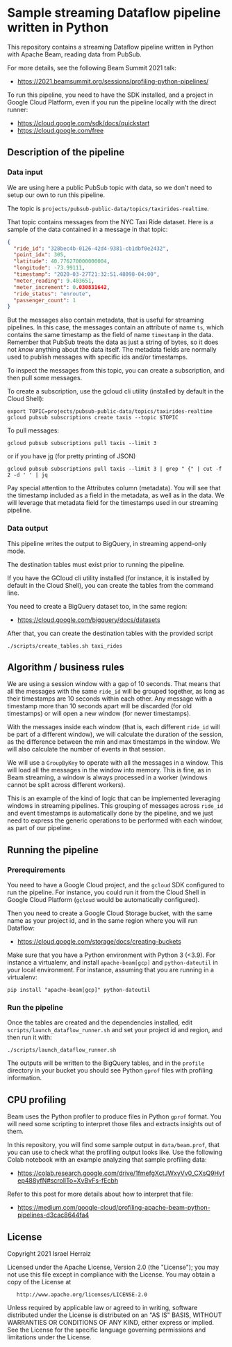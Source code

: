 # Sample streaming Dataflow pipeline written in Python

This repository contains a streaming Dataflow pipeline written in Python with
Apache Beam, reading data from PubSub.

For more details, see the following Beam Summit 2021 talk:
* https://2021.beamsummit.org/sessions/profiling-python-pipelines/

To run this pipeline, you need to have the SDK installed, and a project in 
Google Cloud Platform, even if you run the pipeline locally with the direct 
runner:
* https://cloud.google.com/sdk/docs/quickstart
* https://cloud.google.com/free

## Description of the pipeline

### Data input

We are using here a public PubSub topic with data, so we don't need to setup
our own to run this pipeline.

The topic is `projects/pubsub-public-data/topics/taxirides-realtime`.

That topic contains messages from the NYC Taxi Ride dataset. Here is a sample
of the data contained in a message in that topic:

```json
{
  "ride_id": "328bec4b-0126-42d4-9381-cb1dbf0e2432",
  "point_idx": 305,
  "latitude": 40.776270000000004,
  "longitude": -73.99111,
  "timestamp": "2020-03-27T21:32:51.48098-04:00",
  "meter_reading": 9.403651,
  "meter_increment": 0.030831642,
  "ride_status": "enroute",
  "passenger_count": 1
}
```

But the messages also contain metadata, that is useful for streaming pipelines.
In this case, the messages contain an attribute of name `ts`, which contains
the same timestamp as the field of name `timestamp` in the data. Remember that
PubSub treats the data as just a string of bytes, so it does not *know*
anything about the data itself. The metadata fields are normally used to publish
messages with specific ids and/or timestamps.

To inspect the messages from this topic, you can create a subscription, and then
pull some messages.

To create a subscription, use the gcloud cli utility (installed by default in
the Cloud Shell):

```
export TOPIC=projects/pubsub-public-data/topics/taxirides-realtime
gcloud pubsub subscriptions create taxis --topic $TOPIC
```

To pull messages:

```gcloud pubsub subscriptions pull taxis --limit 3```

or if you have [jq](https://stedolan.github.io/jq/) (for pretty printing of 
JSON)

```gcloud pubsub subscriptions pull taxis --limit 3 | grep " {" | cut -f 2 -d ' ' | jq```

Pay special attention to the Attributes column (metadata). You will see that
the timestamp included as a field in the metadata, as well as in the
data. We will leverage that metadata field for the timestamps used in
our streaming pipeline.

### Data output

This pipeline writes the output to BigQuery, in streaming append-only mode.

The destination tables must exist prior to running the pipeline.

If you have the GCloud cli utility installed (for instance, it is installed
by default in the Cloud Shell), you can create the tables from the command line.

You need to create a BigQuery dataset too, in the same region:
* https://cloud.google.com/bigquery/docs/datasets

After that, you can create the destination tables with the provided script

`./scripts/create_tables.sh taxi_rides`

## Algorithm / business rules

We are using a session window with a gap of 10 seconds. That means that all
the messages with the same `ride_id` will be grouped together, as long as
their timestamps are 10 seconds within each other. Any message with a
timestamp more than 10 seconds apart will be discarded (for old timestamps) or
will open a new window (for newer timestamps).

With the messages inside each window (that is, each different `ride_id` will be
part of a different window), we will calculate the duration of the session, as
the difference between the min and max timestamps in the window. We will also
calculate the number of events in that session.

We will use a `GroupByKey` to operate with all the messages in a window. This
will load all the messages in the window into memory. This is fine, as in
Beam streaming, a window is always processed in a worker (windows cannot be
split across different workers).

This is an example of the kind of logic that can be implemented leveraging
windows in streaming pipelines. This grouping of messages across `ride_id` and
event timestamps is automatically done by the pipeline, and we just need to
express the generic operations to be performed with each window, as part of our
pipeline.

## Running the pipeline

### Prerequirements

You need to have a Google Cloud project, and the `gcloud` SDK configured to 
run the pipeline. For instance, you could run it from the Cloud Shell in 
Google Cloud Platform (`gcloud` would be automatically configured).

Then you need to create a Google Cloud Storage bucket, with the same name as 
your project id, and in the same region where you will run Dataflow:
* https://cloud.google.com/storage/docs/creating-buckets

Make sure that you have a Python environment with Python 3 (<3.9). For 
instance a virtualenv, and install `apache-beam[gcp]` and `python-dateutil` 
in your local environment. For instance, assuming that you are running in a 
virtualenv:

`pip install "apache-beam[gcp]" python-dateutil`

### Run the pipeline

Once the tables are created and the dependencies installed, edit 
`scripts/launch_dataflow_runner.sh` and  set your project id and region, and 
then run it with:

`./scripts/launch_dataflow_runner.sh`

The outputs will be written to the BigQuery tables, and in the `profile` 
directory in your bucket you should see Python `gprof` files with profiling 
information.

## CPU profiling

Beam uses the Python profiler to produce files in Python `gprof` format. You 
will need some scripting to interpret those files and extracts insights out 
of them.

In this repository, you will find some sample output in `data/beam.prof`, 
that you can use to check what the profiling output looks like. Use the 
following Colab notebook with an example analyzing that sample profiling data:
* https://colab.research.google.com/drive/1fmefgXctJWxyVv0_CXsQ9Hyfep488yfN#scrollTo=XvBvFs-fEcbh

Refer to this post for more details about how to interpret that file:
* https://medium.com/google-cloud/profiling-apache-beam-python-pipelines-d3cac8644fa4


## License

Copyright 2021 Israel Herraiz

   Licensed under the Apache License, Version 2.0 (the "License");
   you may not use this file except in compliance with the License.
   You may obtain a copy of the License at

       http://www.apache.org/licenses/LICENSE-2.0

   Unless required by applicable law or agreed to in writing, software
   distributed under the License is distributed on an "AS IS" BASIS,
   WITHOUT WARRANTIES OR CONDITIONS OF ANY KIND, either express or implied.
   See the License for the specific language governing permissions and
   limitations under the License.